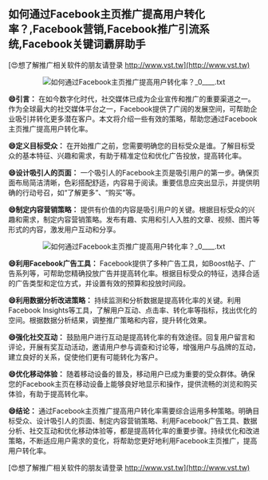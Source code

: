 ## **如何通过Facebook主页推广提高用户转化率？,Facebook营销,Facebook推广引流系统,Facebook关键词霸屏助手**

[😍想了解推广相关软件的朋友请登录 http://www.vst.tw](http://www.vst.tw)

 <center><img src="https://vst.tw/MP4/tuiguang/png/6.png" alt="如何通过Facebook主页推广提高用户转化率？_0____.txt"></center>

**😄引言：**
在如今数字化时代，社交媒体已成为企业宣传和推广的重要渠道之一。作为全球最大的社交媒体平台之一，Facebook提供了广阔的发展空间，可帮助企业吸引并转化更多潜在客户。本文将介绍一些有效的策略，帮助您通过Facebook主页推广提高用户转化率。

**😄定义目标受众：**
在开始推广之前，您需要明确您的目标受众是谁。了解目标受众的基本特征、兴趣和需求，有助于精准定位和优化广告投放，提高转化率。

**😄设计吸引人的页面：**
一个吸引人的Facebook主页是吸引用户的第一步。确保页面布局简洁清晰，色彩搭配舒适，内容易于阅读。重要信息应突出显示，并提供明确的行动号召，如“了解更多”、“购买”等。

**😄制定内容营销策略：**
提供有价值的内容是吸引用户的关键。根据目标受众的兴趣和需求，制定内容营销策略。发布有趣、实用和引人入胜的文章、视频、图片等形式的内容，激发用户互动和分享。

 <center><img src="https://vst.tw/MP4/tuiguang/png/6.png" alt="如何通过Facebook主页推广提高用户转化率？_0____.txt"></center>

**😄利用Facebook广告工具：**
Facebook提供了多种广告工具，如Boost帖子、广告系列等，可帮助您精确投放广告并提高转化率。根据目标受众的特征，选择合适的广告类型和定位方式，并设置有效的预算和投放时间段。

**😄利用数据分析改进策略：**
持续监测和分析数据是提高转化率的关键。利用Facebook Insights等工具，了解用户互动、点击率、转化率等指标，找出优化的空间。根据数据分析结果，调整推广策略和内容，提升转化效果。

**😄强化社交互动：**
鼓励用户进行互动是提高转化率的有效途径。回复用户留言和评论，开展有奖互动活动，邀请用户参与调查和讨论等，增强用户与品牌的互动，建立良好的关系，促使他们更有可能转化为客户。

**😄优化移动体验：**
随着移动设备的普及，移动用户已成为重要的受众群体。确保您的Facebook主页在移动设备上能够良好地显示和操作，提供流畅的浏览和购买体验，有助于提高转化率。

**😄结论：**
通过Facebook主页推广提高用户转化率需要综合运用多种策略。明确目标受众、设计吸引人的页面、制定内容营销策略、利用Facebook广告工具、数据分析、社交互动和优化移动体验等，都是提高转化率的重要步骤。持续优化和改进策略，不断适应用户需求的变化，将帮助您更好地利用Facebook主页推广，提高用户转化率。

[😍想了解推广相关软件的朋友请登录 http://www.vst.tw](http://www.vst.tw)



